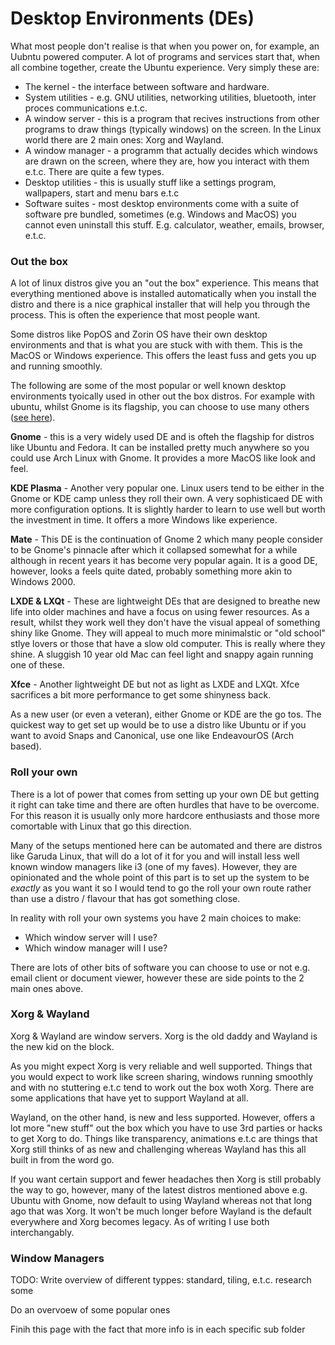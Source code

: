 # Desktop Environments (DEs)

What most people don't realise is that when you power on, for example, an Uubntu powered computer. A lot of programs and services start that, when all combine together, create the Ubuntu experience. Very simply these are:

* The kernel - the interface between software and hardware.
* System utilities - e.g. GNU utilities, networking utilities, bluetooth, inter proces communications e.t.c.
* A window server - this is a program that recives instructions from other programs to draw things (typically windows) on the screen. In the Linux world there are 2 main ones: Xorg and Wayland.
* A window manager - a programm that actually decides which windows are drawn on the screen, where they are, how you interact with them e.t.c. There are quite a few types.
* Desktop utilities - this is usually stuff like a settings program, wallpapers, start and menu bars e.t.c
* Software suites - most desktop environments come with a suite of software pre bundled, sometimes (e.g. Windows and MacOS) you cannot even uninstall this stuff. E.g. calculator, weather, emails, browser, e.t.c.


### Out the box

A lot of linux distros give you an "out the box" experience. This means that everything mentioned above is installed automatically when you install the distro and there is a nice graphical installer that will help you through the process. This is often the experience that most people want.

Some distros like PopOS and Zorin OS have their own desktop environments and that is what you are stuck with with them. This is the MacOS or Windows experience. This offers the least fuss and gets you up and running smoothly.

The following are some of the most popular or well known desktop environments tyoically used in other out the box distros. For example with ubuntu, whilst Gnome is its flagship, you can choose to use many others ([see here](https://ubuntu.com/desktop/flavours)).

**Gnome** - this is a very widely used DE and is ofteh the flagship for distros like Ubuntu and Fedora. It can be installed pretty much anywhere so you could use Arch Linux with Gnome. It provides a more MacOS like look and feel.

**KDE Plasma** - Another very popular one. Linux users tend to be either in the Gnome or KDE camp unless they roll their own. A very sophisticaed DE with more configuration options. It is slightly harder to learn to use well but worth the investment in time. It offers a more Windows like experience.

**Mate** - This DE is the continuation of Gnome 2 which many people consider to be Gnome's pinnacle after which it collapsed somewhat for a while although in recent years it has become very popular again. It is a good DE, however, looks a feels quite dated, probably something more akin to Windows 2000.

**LXDE & LXQt** - These are lightweight DEs that are designed to breathe new life into older machines and have a focus on using fewer resources. As a result, whilst they work well they don't have the visual appeal of something shiny like Gnome. They will appeal to much more minimalstic or "old school" stlye lovers or those that have a slow old computer. This is really where they shine. A sluggish 10 year old Mac can feel light and snappy again running one of these.

**Xfce** - Another lightweight DE but not as light as LXDE and LXQt. Xfce sacrifices a bit more performance to get some shinyness back.

As a new user (or even a veteran), either Gnome or KDE are the go tos. The quickest way to get set up would be to use a distro like Ubuntu or if you want to avoid Snaps and Canonical, use one like EndeavourOS (Arch based).

### Roll your own

There is a lot of power that comes from setting up your own DE but getting it right can take time and there are often hurdles that have to be overcome. For this reason it is usually only more hardcore enthusiasts and those more comortable with Linux that go this direction.

Many of the setups mentioned here can be automated and there are distros like Garuda Linux, that will do a lot of it for you and will install less well known window managers like i3 (one of my faves). However, they are opinionated and the whole point of this part is to set up the system to be *exactly* as you want it so I would tend to go the roll your own route rather than use a distro / flavour that has got something close.

In reality with roll your own systems you have 2 main choices to make:

* Which window server will I use?
* Which window manager will I use?

There are lots of other bits of software you can choose to use or not e.g. email client or document viewer, however these are side points to the 2 main ones above.

### Xorg & Wayland

Xorg & Wayland are window servers. Xorg is the old daddy and Wayland is the new kid on the block. 

As you might expect Xorg is very reliable and well supported. Things that you would expect to work like screen sharing, windows running smoothly and with no stuttering e.t.c tend to work out the box woth Xorg. There are some applications that have yet to support Wayland at all.

Wayland, on the other hand, is new and less supported. However, offers a lot more "new stuff" out the box which you have to use 3rd parties or hacks to get Xorg to do. Things like transparency, animations e.t.c are things that Xorg still thinks of as new and challenging whereas Wayland has this all built in from the word go.

If you want certain support and fewer headaches then Xorg is still probably the way to go, however, many of the latest distros mentioned above e.g. Ubuntu with Gnome, now default to using Wayland whereas not that long ago that was Xorg. It won't be much longer before Wayland is the default everywhere and Xorg becomes legacy. As of writing I use both interchangably.

### Window Managers

TODO: Write overview of different typpes: standard, tiling, e.t.c. research some

Do an overvoew of some popular ones

Finih this page with the fact that more info is in each specific sub folder
